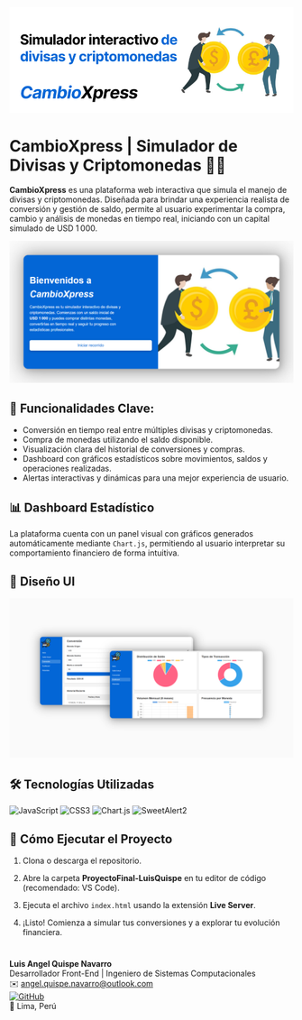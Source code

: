 <div align="center">
<img src="https://github.com/LuiangDev/EntregasJS/blob/main/ProyectoFinal-LuisQuispe/assets/portada.png" alt="portada" />
</div>

# CambioXpress | Simulador de Divisas y Criptomonedas 💱🚀

**CambioXpress** es una plataforma web interactiva que simula el manejo de divisas y criptomonedas. Diseñada para brindar una experiencia realista de conversión y gestión de saldo, permite al usuario experimentar la compra, cambio y análisis de monedas en tiempo real, iniciando con un capital simulado de USD 1 000.

<div align="center">
<img src="https://github.com/LuiangDev/EntregasJS/blob/main/ProyectoFinal-LuisQuispe/assets/home-mockup.png" alt="portada" />
</div>

## 🧩 Funcionalidades Clave:

- Conversión en tiempo real entre múltiples divisas y criptomonedas.
- Compra de monedas utilizando el saldo disponible.
- Visualización clara del historial de conversiones y compras.
- Dashboard con gráficos estadísticos sobre movimientos, saldos y operaciones realizadas.
- Alertas interactivas y dinámicas para una mejor experiencia de usuario.

## 📊 Dashboard Estadístico

La plataforma cuenta con un panel visual con gráficos generados automáticamente mediante `Chart.js`, permitiendo al usuario interpretar su comportamiento financiero de forma intuitiva.

## 🎨 Diseño UI

<div align="center">
<img src="https://github.com/LuiangDev/EntregasJS/blob/main/ProyectoFinal-LuisQuispe/assets/vistas.png" />
</div>

## 🛠️ Tecnologías Utilizadas

![JavaScript](https://img.shields.io/badge/JavaScript-F7DF1E?style=for-the-badge&logo=javascript&logoColor=black)
![CSS3](https://img.shields.io/badge/CSS3-1572B6?style=for-the-badge&logo=css3&logoColor=white)
![Chart.js](https://img.shields.io/badge/Chart.js-FF6384?style=for-the-badge&logo=chartdotjs&logoColor=white)
![SweetAlert2](https://img.shields.io/badge/SweetAlert2-3C3C3C?style=for-the-badge&logo=javascript&logoColor=white)

## 🚀 Cómo Ejecutar el Proyecto

1. Clona o descarga el repositorio.

2. Abre la carpeta **ProyectoFinal-LuisQuispe** en tu editor de código (recomendado: VS Code).

3. Ejecuta el archivo `index.html` usando la extensión **Live Server**.

4. ¡Listo! Comienza a simular tus conversiones y a explorar tu evolución financiera.

#

**Luis Angel Quispe Navarro**  
Desarrollador Front-End | Ingeniero de Sistemas Computacionales  
✉️ angel.quispe.navarro@outlook.com  
[![GitHub](https://img.shields.io/badge/GitHub-LuiangDev-181717?style=for-the-badge&logo=github)](https://github.com/LuiangDev)  
📌 Lima, Perú
